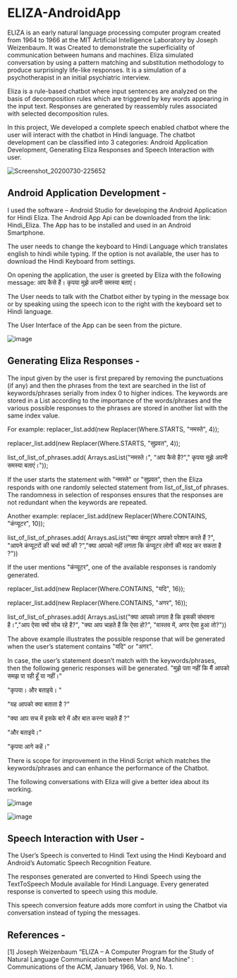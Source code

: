# ELIZA-AndroidApp
ELIZA is an early natural language processing computer program created from 1964 to 1966 at the MIT Artificial Intelligence Laboratory by Joseph Weizenbaum. It was Created to demonstrate the superficiality of communication between humans and machines. Eliza simulated conversation by using a pattern matching and substitution methodology to produce surprisingly life-like responses. It is a simulation of a psychotherapist in an initial psychiatric interview.

Eliza is a rule-based chatbot where input sentences are analyzed on the basis of decomposition rules which are triggered by key words appearing in the input text. Responses are generated by reassembly rules associated with selected decomposition rules.

In this project, We developed a complete speech enabled  chatbot where the user will interact with the chatbot in Hindi language. The chatbot development can be classified into 3 categories: Android Application Development, Generating Eliza Responses and Speech Interaction with user.

![Screenshot_20200730-225652](https://user-images.githubusercontent.com/40790714/88954666-59c32c80-d2b8-11ea-9d09-a420e3e4c9b7.jpg)

## Android Application Development -

I used the software – Android Studio for developing the Android Application for Hindi Eliza.
The Android App Api can be downloaded from the link: Hindi_Eliza. The App has to be installed and used in an Android Smartphone.

The user needs to change the keyboard to Hindi Language which translates english to hindi while typing. If the option is not available, the user has to download the Hindi Keyboard from settings. 

On opening the application, the user is greeted by Eliza with the following message: आप कैसे हैं। कृपया मुझे अपनी समस्या बताएं।

The User needs to talk with the Chatbot either by typing in the message box or by speaking using 
the speech icon to the right with the keyboard set to Hindi language.

The User Interface of the App can be seen from the picture.

![image](https://user-images.githubusercontent.com/40790714/88953498-a7d73080-d2b6-11ea-8dc5-5b924621b1f2.png)

## Generating Eliza Responses -

The input given by the user is first prepared by removing the punctuations (if any) and then the phrases from the text are searched in the list of keywords/phrases serially from index 0 to higher indices. The keywords are stored in a List according to the importance of the words/phrases and the various possible responses to the phrases are stored in another list with the same index value.

For example:
replacer_list.add(new Replacer(Where.STARTS, "नमस्ते", 4));

replacer_list.add(new Replacer(Where.STARTS, "सुप्रवत", 4));

list_of_list_of_phrases.add( Arrays.asList("नमस्ते।", "आप कैसे है?"," कृपया मुझे अपनी समस्या बताएं।"));

If the user starts the statement with "नमस्ते" or "सुप्रवत", then the Eliza responds with one randomly selected statement from list_of_list_of phrases.
The randomness in selection of responses ensures that the responses are not redundant when the keywords are repeated.

Another example:
replacer_list.add(new Replacer(Where.CONTAINS, "कंप्यूटर", 10));

list_of_list_of_phrases.add( Arrays.asList("क्या कंप्यूटर आपको परेशान करते हैं ?", "आपने कंप्यूटरों की चर्चा क्यों की ?","क्या आपको नहीं लगता कि कंप्यूटर लोगों की मदद कर सकता है ?"))

If the user mentions "कंप्यूटर", one of the available responses is randomly generated.

replacer_list.add(new Replacer(Where.CONTAINS, "यदि", 16));

replacer_list.add(new Replacer(Where.CONTAINS, "अगर", 16));

list_of_list_of_phrases.add( Arrays.asList("क्या आपको लगता है कि इसकी संभावना है।","आप ऐसा क्यों सोच रहे है?", "क्या आप चाहते हैं कि ऐसा हो?", "वास्तव में, अगर ऐसा हुआ तो?"))

The above example illustrates the possible response that will be generated when the user’s statement contains "यदि" or "अगर".

In case, the user’s statement doesn’t match with the keywords/phrases, then the following generic responses will be generated.
"मुझे पता नहीं कि मैं आपको समझ पा रही हूँ या नहीं।"

"कृपया। और बताइये। "

"यह आपको क्या बताता है ?"

"क्या आप सच में इसके बारे में और बात करना चाहते हैं ?"

"और बताइये।"

"कृपया आगे कहें।"

There is scope for improvement in the Hindi Script which matches the keywords/phrases and can enhance the performance of the Chatbot.

The following conversations with Eliza will give a better idea about its working.

![image](https://user-images.githubusercontent.com/40790714/88953779-0ac8c780-d2b7-11ea-8f38-f34e52b2f324.png)

![image](https://user-images.githubusercontent.com/40790714/88953809-13210280-d2b7-11ea-98ac-a216d407d79d.png)

## Speech Interaction with User -

The User’s Speech is converted to Hindi Text using the Hindi Keyboard and Android’s Automatic Speech Recognition Feature.

The responses generated are converted to Hindi Speech using the TextToSpeech Module available for Hindi Language. Every generated response is converted to speech using this module. 

This speech conversion feature adds more comfort in using the Chatbot via conversation instead of typing the messages. 

## References -

[1] Joseph Weizenbaum “ELIZA – A Computer Program for
the Study of Natural Language Communication between
Man and Machine” : Communications of the ACM, January
1966, Vol. 9, No. 1.
